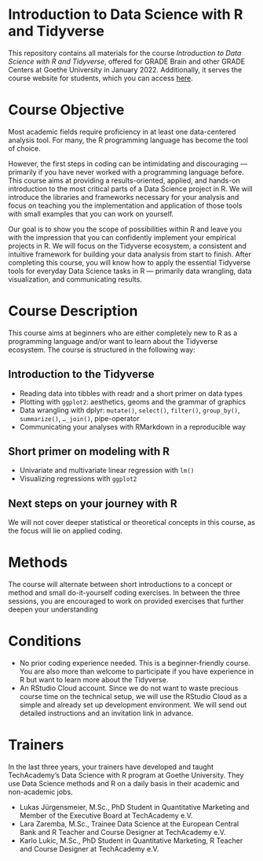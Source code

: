 # Introduction to Data Science with R and Tidyverse

This repository contains all materials for the course *Introduction to Data Science with R and Tidyverse*, offered for GRADE Brain and other GRADE Centers at Goethe University in January 2022.
Additionally, it serves the course website for students, which you can access [here](https://lukas-jue.github.io/intro-tidyverse-2022).

# Course Objective

Most academic fields require proficiency in at least one data-centered analysis tool.
For many, the R programming language has become the tool of choice.

However, the first steps in coding can be intimidating and discouraging — primarily if you have never worked with a programming language before.
This course aims at providing a results-oriented, applied, and hands-on introduction to the most critical parts of a Data Science project in R.
We will introduce the libraries and frameworks necessary for your analysis and focus on teaching you the implementation and application of those tools with small examples that you can work on yourself.

Our goal is to show you the scope of possibilities within R and leave you with the impression that you can confidently implement your empirical projects in R.
We will focus on the Tidyverse ecosystem, a consistent and intuitive framework for building your data analysis from start to finish.
After completing this course, you will know how to apply the essential Tidyverse tools for everyday Data Science tasks in R — primarily data wrangling, data visualization, and communicating results.

# Course Description

This course aims at beginners who are either completely new to R as a programming language and/or want to learn about the Tidyverse ecosystem. The course is structured in the following way: 

## Introduction to the Tidyverse

- Reading data into tibbles with readr and a short primer on data types
- Plotting with `ggplot2`: aesthetics, geoms and the grammar of graphics
- Data wrangling with dplyr: `mutate()`, `select()`, `filter()`, `group_by()`, `summarize()`, `…_join()`, pipe-operator
- Communicating your analyses with RMarkdown in a reproducible way

## Short primer on modeling with R

- Univariate and multivariate linear regression with `lm()`
- Visualizing regressions with `ggplot2`

## Next steps on your journey with R

We will not cover deeper statistical or theoretical concepts in this course, as the focus will lie on applied coding.

# Methods

The course will alternate between short introductions to a concept or method and small do-it-yourself coding exercises.
In between the three sessions, you are encouraged to work on provided exercises that further deepen your understanding

# Conditions
- No prior coding experience needed. This is a beginner-friendly course. You are also more than welcome to participate if you have experience in R but want to learn more about the Tidyverse.
- An RStudio Cloud account. Since we do not want to waste precious course time on the technical setup, we will use the RStudio Cloud as a simple and already set up development environment. We will send out detailed instructions and an invitation link in advance.

# Trainers
In the last three years, your trainers have developed and taught TechAcademy’s Data Science with R program at Goethe University.
They use Data Science methods and R on a daily basis in their academic and non-academic jobs.

- Lukas Jürgensmeier, M.Sc., PhD Student in Quantitative Marketing and Member of the Executive Board at TechAcademy e.V.
- Lara Zaremba, M.Sc., Trainee Data Science at the European Central Bank and R Teacher and Course Designer at TechAcademy e.V.
- Karlo Lukic, M.Sc., PhD Student in Quantitative Marketing, R Teacher and Course Designer at TechAcademy e.V.
